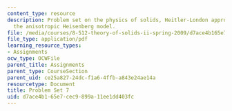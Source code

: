 ```yaml
---
content_type: resource
description: Problem set on the physics of solids, Heitler-London approximation, and
  the anisotropic Heisenberg model.
file: /media/courses/8-512-theory-of-solids-ii-spring-2009/d7ace4b165e7cec9899a11ee1dd403fc_MIT8_512s09_2004_pset07.pdf
file_type: application/pdf
learning_resource_types:
- Assignments
ocw_type: OCWFile
parent_title: Assignments
parent_type: CourseSection
parent_uid: ce25a827-24dc-f1a6-4ffb-a843e24ae14a
resourcetype: Document
title: Problem Set 7
uid: d7ace4b1-65e7-cec9-899a-11ee1dd403fc
---
```

